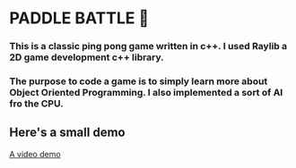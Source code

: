 # PADDLE BATTLE 🏓

### This is a classic ping pong game written in c++. I used Raylib a 2D game development c++ library. 
### The purpose to code a game is to simply learn more about Object Oriented Programming. I also implemented a sort of AI fro the CPU.

## Here's a small demo

[A video demo](https://www.loom.com/share/3e5bc297d08a4475a2f759cae5a61f29?sid=f459c737-b11b-4b7b-a8ce-7a05ab66bfc0)
